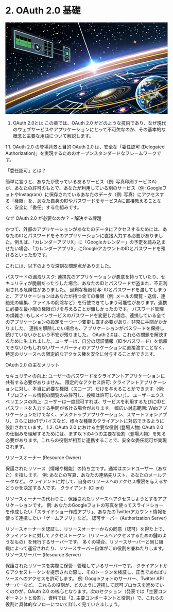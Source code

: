 # 2. OAuth 2.0 基礎

<!-- 画像サンプルとして -->

![thumbnail](./images/thumbnail.png)

1. OAuth 2.0とは
この章では、OAuth 2.0 がどのような技術であり、なぜ現代のウェブサービスやアプリケーションにとって不可欠なのか、その基本的な概念と主要な用語について解説します。

1.1. OAuth 2.0 の登場背景と目的
OAuth 2.0 は、安全な「委任認可 (Delegated Authorization)」を実現するためのオープンスタンダードなフレームワークです。

「委任認可」とは？

簡単に言うと、あなたが使っているあるサービス（例: 写真印刷サービスA）が、あなたの許可のもとで、あなたが利用している別のサービス（例: GoogleフォトやInstagram）に保存されているあなたのデータ（例: 写真）にアクセスする「権限」を、あなた自身のIDやパスワードをサービスAに直接教えることなく、安全に「委任」する仕組みです。

なぜ OAuth 2.0 が必要なのか？ - 解決する課題

かつて、外部のアプリケーションがあなたのデータにアクセスするためには、あなたのIDとパスワードをそのアプリケーションに直接入力する必要がありました。例えば、「カレンダーアプリX」に「Googleカレンダー」の予定を読み込ませたい場合、「カレンダーアプリX」にGoogleアカウントのIDとパスワードを預けるといった形です。

これには、以下のような深刻な問題点がありました。

パスワードの漏洩リスク:
連携先のアプリケーションが悪意を持っていたり、セキュリティが脆弱だったりした場合、あなたのIDとパスワードが盗まれ、不正利用される危険性がありました。
過剰な権限付与:
IDとパスワードを渡してしまうと、アプリケーションはあなたが持つ全ての権限（例: メールの閲覧・送信、連絡先の編集、ファイルの削除など）を行使できてしまう可能性があります。連携に必要な最小限の権限だけを与えることが難しかったのです。
パスワード管理の煩雑さ:
もしメインサービスのパスワードを変更した場合、連携している全てのアプリケーションの設定を一つ一つ変更し直す必要があり、非常に手間がかかりました。
連携を解除したい場合も、アプリケーションがパスワードを保持し続けていないかという不安が残りました。
OAuth 2.0は、これらの問題を解決するために生まれました。ユーザーは、自分の認証情報（IDやパスワード）を信頼できないかもしれないサードパーティのアプリケーションに直接渡すことなく、特定のリソースへの限定的なアクセス権を安全に付与することができます。

OAuth 2.0 の主なメリット

セキュリティの向上: ユーザーのパスワードをクライアントアプリケーションに共有する必要がありません。
限定的なアクセス許可: クライアントアプリケーションに対し、本当に必要な権限（スコープ）だけを与えることができます（例: 「プロフィール情報の閲覧のみ許可し、投稿は許可しない」）。
ユーザーエクスペリエンスの向上: ユーザーは一度認可すれば、サービスを利用するたびにIDとパスワードを入力する手間が省ける場合があります。
幅広い対応範囲: Webアプリケーションだけでなく、デスクトップアプリケーション、スマートフォンアプリ、さらにはIoTデバイスなど、様々な種類のクライアントに対応できるように設計されています。
1.2. OAuth 2.0 における主要な役割 (登場人物)
OAuth 2.0 の仕組みを理解するためには、まず以下の4つの主要な役割（登場人物）を知る必要があります。これらの役割が相互に連携することで、安全な委任認可が実現されます。

リソースオーナー (Resource Owner)

保護されたリソース（情報や機能）の持ち主です。通常はエンドユーザー（あなた）を指します。
例: あなたの写真、あなたの連絡先リスト、あなたのメールデータなど。
クライアントに対して、自身のリソースへのアクセス権限を与えるかどうかを決定する人です。
クライアント (Client)

リソースオーナーの代わりに、保護されたリソースへアクセスしようとするアプリケーションです。
例: あなたのGoogleフォトの写真を使ってスライドショーを作成したい「スライドショー作成アプリ」、あなたのTwitterアカウント情報を使って連携したい「ゲームアプリ」など。
認可サーバー (Authorization Server)

リソースオーナーを認証し、リソースオーナーからの同意（認可）を得た上で、クライアントに対してアクセストークン（リソースへアクセスするための鍵のようなもの）を発行するサーバーです。
多くの場合、リソースサーバーと同じ組織によって運営されたり、リソースサーバー自体がこの役割を兼ねたりします。
リソースサーバー (Resource Server)

保護されたリソースを実際に保管・管理しているサーバーです。
クライアントからアクセストークンを提示された際に、そのトークンを検証し、正当であればリソースへのアクセスを許可します。
例: Googleフォトのサーバー、Twitter APIサーバーなど。
これらの役割が、どのように連携して認可プロセスを進めていくのかが、OAuth 2.0 の核心となります。次のセクション（発表では「主要コンポーネントと役割」、資料では「2. 主要コンポーネントと役割」）で、これらの役割と具体的なフローについて詳しく見ていきましょう。
